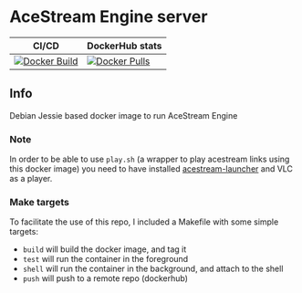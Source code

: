 # AceStream Engine server

| CI/CD | DockerHub stats |
| ----- | --------------- |
| [![Docker Build](https://img.shields.io/docker/cloud/build/pabsi/acestream-server.svg)](https://hub.docker.com/r/pabsi/acestream-server/builds) | [![Docker Pulls](https://img.shields.io/docker/pulls/pabsi/acestream-server.svg)](https://hub.docker.com/r/pabsi/acestream-server) |

## Info

Debian Jessie based docker image to run AceStream Engine

### Note

In order to be able to use `play.sh` (a wrapper to play acestream links using this docker image) you need to have installed [acestream-launcher](https://github.com/jonian/acestream-launcher) and VLC as a player.

### Make targets

To facilitate the use of this repo, I included a Makefile with some simple targets:
- `build` will build the docker image, and tag it
- `test` will run the container in the foreground
- `shell` will run the container in the background, and attach to the shell
- `push` will push to a remote repo (dockerhub)
